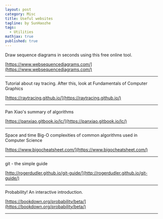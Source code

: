 ```yaml
---
layout: post
category: Misc
title: Useful websites
tagline: by SunHaozhe
tags: 
  - Utilities
mathjax: true
published: true
---
```


Draw sequence diagrams in seconds using this free online tool.

[https://www.websequencediagrams.com/](https://www.websequencediagrams.com/)




**************************************************************************************************

Tutorial about ray tracing. After this, look at Fundamentals of Computer Graphics

[https://raytracing.github.io/](https://raytracing.github.io/)


**************************************************************************************************


Pan Xiao's summary of algorithms
 
[https://panxiao.gitbook.io/lc/](https://panxiao.gitbook.io/lc/)


**************************************************************************************************


Space and time Big-O complexities of common algorithms used in Computer Science

[https://www.bigocheatsheet.com/](https://www.bigocheatsheet.com/)


**************************************************************************************************


git - the simple guide

[http://rogerdudler.github.io/git-guide/](http://rogerdudler.github.io/git-guide/)



**************************************************************************************************



Probability! An interactive introduction.

[https://bookdown.org/probability/beta/](https://bookdown.org/probability/beta/)



**************************************************************************************************








